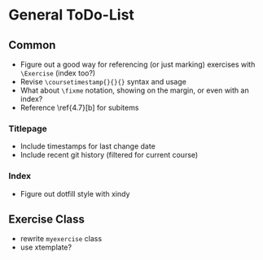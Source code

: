 # General ToDo-List

## Common

- Figure out a good way for referencing (or just marking) exercises with `\Exercise` (index too?)
- Revise `\coursetimestamp{}{}{}` syntax and usage
- What about `\fixme` notation, showing on the margin, or even with an index?
- Reference \ref{4.7}[b] for subitems

### Titlepage

- Include timestamps for last change date
- Include recent git history (filtered for current course)

### Index

- Figure out dotfill style with xindy

## Exercise Class

- rewrite `myexercise` class
- use xtemplate?
